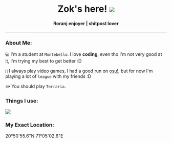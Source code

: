 <h1 align="center">Zok's here! <img src="https://cdn.discordapp.com/attachments/800117040156377129/1210279129669173289/amomog_github.png?ex=65e9fb46&is=65d78646&hm=9368e27609ee288ded61cfd7f8433c9c7cd8b4a025972a885440d8da4442f739&"></h1>

<h4 align='center'>
  Roranj enjoyer | shitpost lover
</h4>

---------------------------------------

### About Me:

`💻` I'm a student at `Montebello`. I love <b>coding</b>, even tho I'm not very good at it, I'm trying my best to get better :D

`👾` I always play video games, I had a good run on [osu!](https://osu.ppy.sh/users/13080423), but for now I'm playing a lot of `league` with my friends :D 

`🐟` You should play `Terraria`.

### Things I use:

[![](https://skillicons.dev/icons?i=ps,py,unity)](https://skillicons.dev)

### My Exact Location:

20°50'55.6"N 71°05'02.6"E

